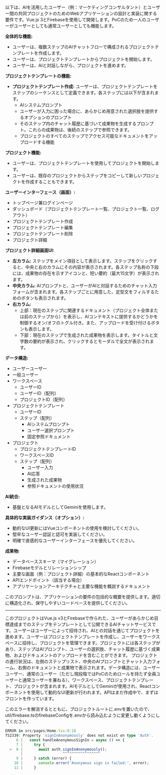 以下は、AIを活用したユーザー（例：マーケティングコンサルタント）とユーザー間の共同プロジェクトのためのWebアプリケーションの設計と実装に関する要件です。Vue.js 3とFirebaseを使用して開発します。PoCのため一人のユーザーがユーザーとしても通常ユーザーとしても機能します。

**全体的な機能:**

*   ユーザーは、複数ステップのAIチャットフローで構成されるプロジェクトテンプレートを作成します。
*   ユーザーは、プロジェクトテンプレートからプロジェクトを開始します。
*   ユーザーは、AIと対話しながら、プロジェクトを進めます。

**プロジェクトテンプレートの機能:**

*   **プロジェクトテンプレート作成:** ユーザーは、プロジェクトテンプレートをステップのシーケンスとして定義できます。各ステップには以下が含まれます。
    *   AIシステムプロンプト
    *   ユーザーが入力に困った場合に、あらかじめ用意された選択肢を提供するオプションのプロンプト
    *   そのステップ内のチャット履歴に基づいて成果物を生成するプロンプト。これらの成果物は、後続のステップで参照できます。
    *   プロジェクトのすべてのステップでアクセス可能なドキュメントをアップロードする機能

**プロジェクト機能:**

*   ユーザーは、プロジェクトテンプレートを使用してプロジェクトを開始します。
*   ユーザーは、既存のプロジェクトからステップをコピーして新しいプロジェクトを作成することもできます。

**ユーザーインターフェース（画面）:**

 *   トップページ兼ログインページ
 *   ダッシュボード（プロジェクトテンプレート一覧、プロジェクト一覧、ログアウト）
 *   プロジェクトテンプレート作成
 *   プロジェクトテンプレート編集
 *   プロジェクトテンプレート削除
 *   プロジェクト詳細

**プロジェクト詳細画面UI:**

*   **左カラム:** ステップをメイン項目として表示します。ステップをクリックすると、中央と右のカラムにその内容が表示されます。各ステップ名称の下段には、成果物の存在を示すアイコンと、短い要約（最大15文字）が表示されます。
*   **中央カラム:** AIプロンプトと、ユーザーがAIと対話するためのチャット入力フォームが含まれます。各ステップごとに用意した、定型文をフィルするためのボタンも表示されます。
*   **右カラム:**
    *   上部：現在のステップに関連するドキュメント（プロジェクト全体または前のステップから）を表示し、AIコンテキストに提供するかどうかを制御するオン/オフのトグル付き。また、アップロードを受け付けるボタンも表示します。
    *   下部：現在のステップで生成された成果物を表示します。タイトルと文字数の要約が表示され、クリックするとモーダルで全文が表示されます。

**データ構造:**

*   ユーザーユーザー
*   一般ユーザー
*   ワークスペース
    *   ユーザーID
    *   ユーザーID（配列）
    *   プロジェクトID（配列）
*   プロジェクトテンプレート
    *   ユーザーID
    *   ステップ（配列）
        *   AIシステムプロンプト
        *   ユーザー選択プロンプト
        *   固定参照ドキュメント
*   プロジェクト
    *   プロジェクトテンプレートID
    *   ワークスペースID
    *   ステップ（配列）
        *   ユーザー入力
        *   AI応答
        *   生成された成果物
        *   参照ドキュメントの使用状況

**AI統合:**

*   基盤となるAIモデルとしてGeminiを使用します。

**具体的な実装ガイダンス（オプション）:**

*   動的なUI更新にはVueコンポーネントの使用を検討してください。
*   堅牢なユーザー認証と認可を実装してください。
*   明確で直感的なユーザーインターフェースを優先してください。

**成果物:**

*   データベーススキーマ（マイグレーション）
*   Firebaseモデルとリレーションシップ
*   主要な画面（例：プロジェクト詳細）の基本的なReactコンポーネント
*   APIエンドポイント（該当する場合）
*   アプリケーションアーキテクチャと主要な機能を概説するドキュメント

このプロンプトは、アプリケーションの要件の包括的な概要を提供します。適切に構造化され、保守しやすいコードベースを提供してください。


-----------
このプロジェクトはVue.js v3とFirebaseで作られた、ユーザーがあらかじめ目標達成までのステップをテンプレートとして公開できるAIチャットサービスです。ユーザーはユーザーによって招待され、AIとの対話を通じてプロジェクトを進めます。ユーザーはプロジェクトテンプレートを作成し、ユーザーをワークスペースに招待し、プロジェクトを管理できます。プロジェクトには各ステップがあり、ステップはAIプロンプト、ユーザーの選択肢、チャット履歴に基づく成果物、およびドキュメントのアップロードを含むことができます。
プロジェクトの進行状況は、左側のステップリスト、中央のAIプロンプトとチャット入力フォーム、右側のドキュメントと成果物で表示されます。データ構造には、ユーザーユーザー、通常のユーザー（ただし現段階ではPoCのためロールを持たず全員ユーザーと通常ユーザーを兼ねる）、ワークスペース、プロジェクトテンプレート、プロジェクトが含まれます。AIモデルとしてGeminiが使用され、Reactコンポーネントを使用して動的なUI更新が行われます。APIはまだ作成中で、まずはフロントを作っています。

このエラーを解消するとともに、プロジェクトルートに.envを置いたので、util/firebase.tsのfirebaseConfigを.envから読み込むように変更し動くようにしてください。

```typescript
ERROR in src/pages/Home.tsx:8:18
TS2339: Property 'signInAnonymously' does not exist on type 'Auth'.
     6 |   const handleAnonymousSignIn = async () => {
     7 |     try {
  >  8 |       await auth.signInAnonymously();
       |                  ^^^^^^^^^^^^^^^^^
     9 |     } catch (error) {
    10 |       console.error('Anonymous sign in failed:', error);
    11 |     }